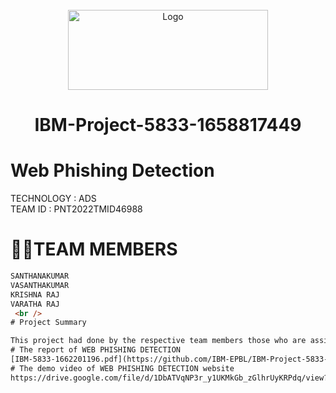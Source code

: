 <div align="center">


<br />

  <a href="https://user-images.githubusercontent.com/110150164/194601501-5b5281f8-4046-49d3-a904-ae0dbcfb0443.png">
    <img src="https://user-images.githubusercontent.com/110150164/194601501-5b5281f8-4046-49d3-a904-ae0dbcfb0443.png" alt="Logo" width="320" height="128">
  </a>
                   
# IBM-Project-5833-1658817449

  </div> 
  
  
  
 #  Web Phishing Detection

TECHNOLOGY : ADS       
TEAM ID : PNT2022TMID46988     
              

# **👩‍👦TEAM MEMBERS**    
```html                      
SANTHANAKUMAR          
VASANTHAKUMAR         
KRISHNA RAJ         
VARATHA RAJ      
 <br />
# Project Summary

This project had done by the respective team members those who are assigned to the task and the team leader submited the documents
# The report of WEB PHISHING DETECTION
[IBM-5833-1662201196.pdf](https://github.com/IBM-EPBL/IBM-Project-5833-1658817449/files/10092814/IBM-5833-1662201196.pdf)
# The demo video of WEB PHISHING DETECTION website
https://drive.google.com/file/d/1DbATVqNP3r_y1UKMkGb_zGlhrUyKRPdq/view?usp=share_link
